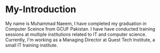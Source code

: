 # My-Introduction
My name is Muhammad Naeem, I have completed my graduation in Computer Sceince from GCUF Pakistan.
I have have conducted training sessions at multiple institutions related to IT and computer science.
Currently, I'm working as a Managing Director at Quest Tech Institute, a small IT training institute.
